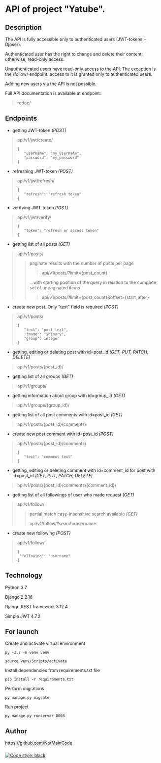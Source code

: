 # API of project "Yatube".

## Description

The API is fully accessible only to authenticated users (JWT-tokens + Djoser).

Authenticated user has the right to change and delete their content; otherwise, read-only access.

Unauthenticated users have read-only access to the API.
The exception is the /follow/ endpoint: access to it is granted only to authenticated users.

Adding new users via the API is not possible.

Full API documentation is available at endpoint:
>redoc/

## Endpoints

- getting JWT-token *(POST)*
>api/v1/jwt/create/ 
>```
>{
>    "username": "my_username",
>    "password": "my_password"
>}
>```

- refreshing JWT-token *(POST)*
>api/v1/jwt/refresh/ 
>```
>{
>    "refresh": "refresh token"
>}
>```

- verifying JWT-token *POST)*
>api/v1/jwt/verify/ 
>```
>{
>    "token": "refresh or access token"
>}
>```

- getting list of all posts *(GET)*
>api/v1/posts/
>>paginate results with the number of posts per page
>>>api/v1/posts/?limit={post_count}
>>>
>>...with starting position of the query in relation to the complete set of unpaginated items
>>>api/v1/posts/?limit={post_count}&offset={start_after}

- create new post. Only "text" field is required *(POST)*
>api/v1/posts/ 
>```
>{
>    "text": "post text",
>    "image": "$binary",
>    "group": integer
>}
>```

- getting, editing or deleting post with id=post_id *(GET, PUT, PATCH, DELETE)*
>api/v1/posts/{post_id}/

- getting list of all groups *(GET)*
>api/v1/groups/

- getting information about group with id=group_id *(GET)*
>api/v1/groups/{group_id}/

- getting list of all post comments with id=post_id *(GET)*
>api/v1/posts/{post_id}/comments/

- create new post comment with id=post_id *(POST)*
>api/v1/posts/{post_id}/comments/
>```
>{
>    "text": "comment text"
>}
>```

- getting, editing or deleting comment with id=comment_id for post with id=post_id *(GET, PUT, PATCH, DELETE)*
>api/v1/posts/{post_id}/comments/{comment_id}/

- getting list of all followings of user who made request *(GET)*
>api/v1/follow/
>>partial match case-insensitive search available *(GET)*
>>
>>api/v1/follow/?search=username
>>

- create new following *(POST)*
>api/v1/follow/
>```
>{
>  "following": "username"
>}
>```

## Technology

Python 3.7

Django 2.2.16

Django REST framework 3.12.4

Simple JWT 4.7.2

## For launch

Create and activate virtual environment
```
py -3.7 -m venv venv

source venv/Scripts/activate
```

Install dependencies from requirements.txt file
```
pip install -r requirements.txt
```

Perform migrations
```
py manage.py migrate
```

Run project
```
py manage.py runserver 8008
```

## Author

https://github.com/NotMainCode

###
[![Code style: black](https://img.shields.io/badge/code%20style-black-000000.svg)](https://github.com/psf/black)
